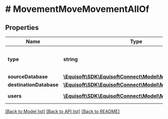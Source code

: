# # MovementMoveMovementAllOf

## Properties

Name | Type | Description | Notes
------------ | ------------- | ------------- | -------------
**type** | **string** |  | [optional] [default to 'MOVE']
**sourceDatabase** | [**\Equisoft\SDK\EquisoftConnect\Model\MovementDatabase**](MovementDatabase.md) |  | [optional]
**destinationDatabase** | [**\Equisoft\SDK\EquisoftConnect\Model\MovementDatabase**](MovementDatabase.md) |  | [optional]
**users** | [**\Equisoft\SDK\EquisoftConnect\Model\MovementUser[]**](MovementUser.md) | List of users. | [optional]

[[Back to Model list]](../../README.md#models) [[Back to API list]](../../README.md#endpoints) [[Back to README]](../../README.md)
